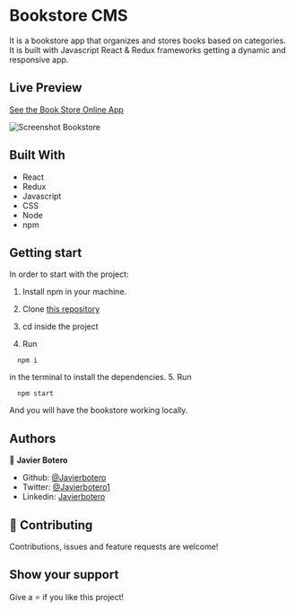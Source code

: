 # Bookstore CMS

It is a bookstore app that organizes and stores books based on categories. It is built with Javascript React & Redux frameworks getting a dynamic and responsive app.

## Live Preview

[See the Book Store Online App](https://javier-bookstore.herokuapp.com/)

![Screenshot Bookstore](.src/assets/images/bookstore.png)

## Built With

- React
- Redux
- Javascript
- CSS
- Node
- npm

## Getting start

In order to start with the project:

1. Install npm in your machine.
2. Clone [this repository](https://github.com/javierbotero/bookstore.git)
3. cd inside the project

4. Run
```
  npm i
```
in the terminal to install the dependencies.
5. Run
```
  npm start
```
And you will have the bookstore working locally.

## Authors

👤 **Javier Botero**

- Github: [@Javierbotero](https://github.com/javierbotero)
- Twitter: [@Javierbotero1](https://twitter.com/Javierboterodev)
- Linkedin: [Javierbotero](https://www.linkedin.com/in/javierboterodev/)


## 🤝 Contributing

Contributions, issues and feature requests are welcome!

## Show your support

Give a ⭐️ if you like this project!